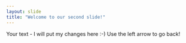 ```yaml
---
layout: slide
title: "Welcome to our second slide!"
---
```

Your text -  I will put my changes here  :-)
Use the left arrow to go back!

